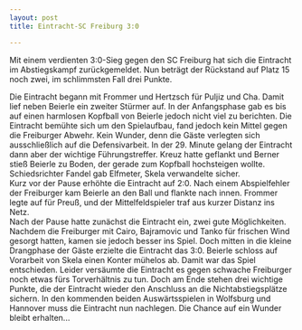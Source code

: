 ```yaml
---
layout: post
title: Eintracht-SC Freiburg 3:0

---
```


Mit einem verdienten 3:0-Sieg gegen den SC Freiburg hat sich die Eintracht im Abstiegskampf zurückgemeldet. Nun beträgt der Rückstand auf Platz 15 noch zwei, im schlimmsten Fall drei Punkte.

Die Eintracht begann mit Frommer und Hertzsch für Puljiz und Cha. Damit lief neben Beierle ein zweiter Stürmer auf. In der Anfangsphase gab es bis auf einen harmlosen Kopfball von Beierle jedoch nicht viel zu berichten. Die Eintracht bemühte sich um den Spielaufbau, fand jedoch kein Mittel gegen die Freiburger Abwehr. Kein Wunder, denn die Gäste verlegten sich ausschließlich auf die Defensivarbeit. In der 29. Minute gelang der Eintracht dann aber der wichtige Führungstreffer. Kreuz hatte geflankt und Berner stieß Beierle zu Boden, der gerade zum Kopfball hochsteigen wollte. Schiedsrichter Fandel gab Elfmeter, Skela verwandelte sicher.  
Kurz vor der Pause erhöhte die Eintracht auf 2:0. Nach einem Abspielfehler der Freiburger kam Beierle an den Ball und flankte nach innen. Frommer legte auf für Preuß, und der Mittelfeldspieler traf aus kurzer Distanz ins Netz.  
Nach der Pause hatte zunächst die Eintracht ein, zwei gute Möglichkeiten. Nachdem die Freiburger mit Cairo, Bajramovic und Tanko für frischen Wind gesorgt hatten, kamen sie jedoch besser ins Spiel. Doch mitten in die kleine Drangphase der Gäste erzielte die Eintracht das 3:0. Beierle schloss auf Vorarbeit von Skela einen Konter mühelos ab. Damit war das Spiel entschieden. Leider versäumte die Eintracht es gegen schwache Freiburger noch etwas fürs Torverhältnis zu tun. Doch am Ende stehen drei wichtige Punkte, die der Eintracht wieder den Anschluss an die Nichtabstiegsplätze sichern. In den kommenden beiden Auswärtsspielen in Wolfsburg und Hannover muss die Eintracht nun nachlegen. Die Chance auf ein Wunder bleibt erhalten...
